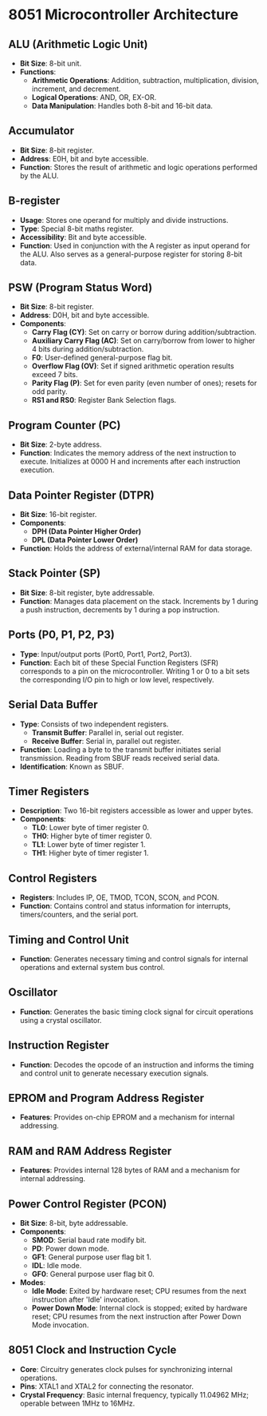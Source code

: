 # 8051 Microcontroller Architecture

## ALU (Arithmetic Logic Unit)
- **Bit Size**: 8-bit unit.
- **Functions**:
  - **Arithmetic Operations**: Addition, subtraction, multiplication, division, increment, and decrement.
  - **Logical Operations**: AND, OR, EX-OR.
  - **Data Manipulation**: Handles both 8-bit and 16-bit data.

## Accumulator
- **Bit Size**: 8-bit register.
- **Address**: E0H, bit and byte accessible.
- **Function**: Stores the result of arithmetic and logic operations performed by the ALU.

## B-register
- **Usage**: Stores one operand for multiply and divide instructions.
- **Type**: Special 8-bit maths register.
- **Accessibility**: Bit and byte accessible.
- **Function**: Used in conjunction with the A register as input operand for the ALU. Also serves as a general-purpose register for storing 8-bit data.

## PSW (Program Status Word)
- **Bit Size**: 8-bit register.
- **Address**: D0H, bit and byte accessible.
- **Components**:
  - **Carry Flag (CY)**: Set on carry or borrow during addition/subtraction.
  - **Auxiliary Carry Flag (AC)**: Set on carry/borrow from lower to higher 4 bits during addition/subtraction.
  - **F0**: User-defined general-purpose flag bit.
  - **Overflow Flag (OV)**: Set if signed arithmetic operation results exceed 7 bits.
  - **Parity Flag (P)**: Set for even parity (even number of ones); resets for odd parity.
  - **RS1 and RS0**: Register Bank Selection flags.

## Program Counter (PC)
- **Bit Size**: 2-byte address.
- **Function**: Indicates the memory address of the next instruction to execute. Initializes at 0000 H and increments after each instruction execution.

## Data Pointer Register (DTPR)
- **Bit Size**: 16-bit register.
- **Components**:
  - **DPH (Data Pointer Higher Order)**
  - **DPL (Data Pointer Lower Order)**
- **Function**: Holds the address of external/internal RAM for data storage.

## Stack Pointer (SP)
- **Bit Size**: 8-bit register, byte addressable.
- **Function**: Manages data placement on the stack. Increments by 1 during a push instruction, decrements by 1 during a pop instruction.

## Ports (P0, P1, P2, P3)
- **Type**: Input/output ports (Port0, Port1, Port2, Port3).
- **Function**: Each bit of these Special Function Registers (SFR) corresponds to a pin on the microcontroller. Writing 1 or 0 to a bit sets the corresponding I/O pin to high or low level, respectively.

## Serial Data Buffer
- **Type**: Consists of two independent registers.
  - **Transmit Buffer**: Parallel in, serial out register.
  - **Receive Buffer**: Serial in, parallel out register.
- **Function**: Loading a byte to the transmit buffer initiates serial transmission. Reading from SBUF reads received serial data.
- **Identification**: Known as SBUF.

## Timer Registers
- **Description**: Two 16-bit registers accessible as lower and upper bytes.
- **Components**:
  - **TL0**: Lower byte of timer register 0.
  - **TH0**: Higher byte of timer register 0.
  - **TL1**: Lower byte of timer register 1.
  - **TH1**: Higher byte of timer register 1.

## Control Registers
- **Registers**: Includes IP, OE, TMOD, TCON, SCON, and PCON.
- **Function**: Contains control and status information for interrupts, timers/counters, and the serial port.

## Timing and Control Unit
- **Function**: Generates necessary timing and control signals for internal operations and external system bus control.

## Oscillator
- **Function**: Generates the basic timing clock signal for circuit operations using a crystal oscillator.

## Instruction Register
- **Function**: Decodes the opcode of an instruction and informs the timing and control unit to generate necessary execution signals.

## EPROM and Program Address Register
- **Features**: Provides on-chip EPROM and a mechanism for internal addressing.

## RAM and RAM Address Register
- **Features**: Provides internal 128 bytes of RAM and a mechanism for internal addressing.

## Power Control Register (PCON)
- **Bit Size**: 8-bit, byte addressable.
- **Components**:
  - **SMOD**: Serial baud rate modify bit.
  - **PD**: Power down mode.
  - **GF1**: General purpose user flag bit 1.
  - **IDL**: Idle mode.
  - **GF0**: General purpose user flag bit 0.
- **Modes**:
  - **Idle Mode**: Exited by hardware reset; CPU resumes from the next instruction after 'Idle' invocation.
  - **Power Down Mode**: Internal clock is stopped; exited by hardware reset; CPU resumes from the next instruction after Power Down Mode invocation.

## 8051 Clock and Instruction Cycle
- **Core**: Circuitry generates clock pulses for synchronizing internal operations.
- **Pins**: XTAL1 and XTAL2 for connecting the resonator.
- **Crystal Frequency**: Basic internal frequency, typically 11.04962 MHz; operable between 1MHz to 16MHz.


